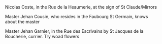 <entry identifier="p001r_1">
<folio number="001r"
url="http://gallica.bnf.fr/ark:/12148/btv1b10500001g/f7.image"/>


<item>Nicolas Coste, in the Rue de la Heaumerie, at the sign of St Claude/Mirrors</block>

<block>Master Jehan Cousin, who resides in the Faubourg St Germain, knows about the master</block>

<block>Master Jehan Garnier, in the Rue des Escrivains by St Jacques de la Boucherie, currier. Try woad flowers</block>

</entry>
